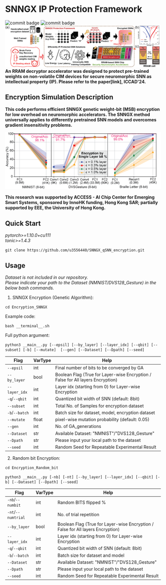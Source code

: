 # SNNGX IP Protection Framework

![commit badge](https://img.shields.io/badge/private-orange)
![commit badge](https://img.shields.io/badge/Spiking-Neural%20Network-red)
![SNNGX_illustration](./_img_src/SNNGX_cover.png)
**An RRAM decryptor accelerator was designed to protect pre-trained weights on non-volatile CIM devices for secure neuromorphic SNN as intellectual property (IP). Please refer to the paper[link], ICCAD'24.**

## Encryption Simulation Description
**This code performs efficient SNNGX genetic weight-bit (MSB) encryption for low overhead on neuromorphic accelerators. The SNNGX method universally applies to differently pretrained SNN models and overcomes gradient insensitivity problems.** 


![Protection_Performance](./_img_src/SNNGX_result.png)

**This research was supported by ACCESS - AI Chip Center for Emerging Smart Systems, sponsored by InnoHK funding, Hong Kong SAR; partially supported by EEE, the University of Hong Kong.**

## Quick Start

*pytorch>=1.10.0+cu111*    
*tonic>=1.4.3*

```
git clone https://github.com/u3556440/SNNGX_qSNN_encryption.git
```


## Usage

*Dataset is not included in our repository. \
Please indicate your path to the Dataset (NMNIST/DVS128_Gesture) in the below bash commands.*


1. SNNGX Encryption (Genetic Algorithm):

```
cd Encryption_SNNGX
```
Example code: 
```
bash __terminal__.sh
```
Full python argument: 
```
python3 __main__.py [--epsil] [--by_layer] [--layer_idx] [--qbit] [--subset] [-b] [--mutate]  [--gen] [--Dataset] [--Dpath] [--seed]
```
Flag | VarType | Help
--- | --- | --- 
`--epsil` | int | Final number of bits to be converged by GA
`--by_layer` | bool | Boolean Flag (True for Layer-wise Encryption / False for All layers Encryption)
`--layer_idx` | int | Layer idx (starting from 0) for Layer-wise Encryption 
`-q`/`--qbit` | int | Quantized bit width of SNN (default: 8bit)
`--subset` | int | Total No. of Samples for encryption dataset
`-b`/`--batch` | int | Batch size for dataset, model, encryption dataset
`--mutate` | float | pixel-wise mutation probability (default: 0.05) 
`--gen` | int | No. of GA_generations
`--Dataset` | str | Available Dataset: "NMNIST"/"DVS128_Gesture"
`--Dpath` | str | Please input your local path to the dataset
`--seed` | int | Random Seed for Repeatable Experimental Result


2. Random bit Encryption:

```
cd Encryption_Random_bit
```
```
python3 __main__.py [-nb] [-nt] [--by_layer] [--layer_idx] [--qbit] [-b] [--Dataset] [--Dpath] [--seed]
```

Flag | VarType | Help
--- | --- | --- 
`-nb`/`--numbit` | int | Random BITS flipped %
`-nt`/`--numtrial` | int | No. of trial repetition 
`--by_layer` | bool | Boolean Flag (True for Layer-wise Encryption / False for All layers Encryption)
`--layer_idx` | int | Layer idx (starting from 0) for Layer-wise Encryption 
`-q`/`--qbit` | int | Quantized bit width of SNN (default: 8bit)
`-b`/`--batch` | int | Batch size for dataset and model
`--Dataset` | str | Available Dataset: "NMNIST"/"DVS128_Gesture"
`--Dpath` | str | Please input your local path to the dataset
`--seed` | int | Random Seed for Repeatable Experimental Result
